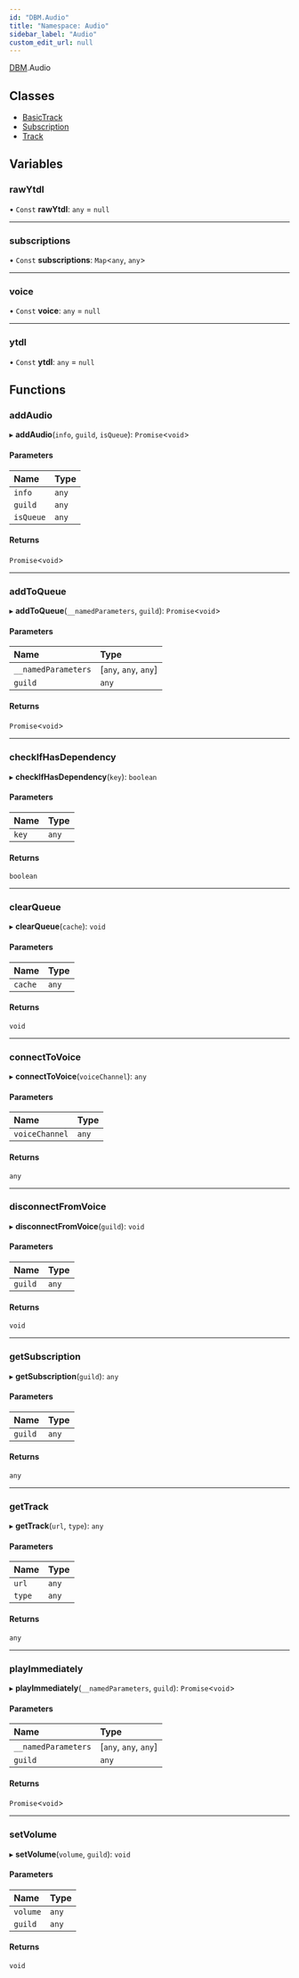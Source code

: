 ```yaml
---
id: "DBM.Audio"
title: "Namespace: Audio"
sidebar_label: "Audio"
custom_edit_url: null
---
```


[DBM](DBM.md).Audio

## Classes

- [BasicTrack](../classes/DBM.Audio.BasicTrack.md)
- [Subscription](../classes/DBM.Audio.Subscription.md)
- [Track](../classes/DBM.Audio.Track.md)

## Variables

### rawYtdl

• `Const` **rawYtdl**: `any` = `null`

___

### subscriptions

• `Const` **subscriptions**: `Map`<`any`, `any`\>

___

### voice

• `Const` **voice**: `any` = `null`

___

### ytdl

• `Const` **ytdl**: `any` = `null`

## Functions

### addAudio

▸ **addAudio**(`info`, `guild`, `isQueue`): `Promise`<`void`\>

#### Parameters

| Name | Type |
| :------ | :------ |
| `info` | `any` |
| `guild` | `any` |
| `isQueue` | `any` |

#### Returns

`Promise`<`void`\>

___

### addToQueue

▸ **addToQueue**(`__namedParameters`, `guild`): `Promise`<`void`\>

#### Parameters

| Name | Type |
| :------ | :------ |
| `__namedParameters` | [`any`, `any`, `any`] |
| `guild` | `any` |

#### Returns

`Promise`<`void`\>

___

### checkIfHasDependency

▸ **checkIfHasDependency**(`key`): `boolean`

#### Parameters

| Name | Type |
| :------ | :------ |
| `key` | `any` |

#### Returns

`boolean`

___

### clearQueue

▸ **clearQueue**(`cache`): `void`

#### Parameters

| Name | Type |
| :------ | :------ |
| `cache` | `any` |

#### Returns

`void`

___

### connectToVoice

▸ **connectToVoice**(`voiceChannel`): `any`

#### Parameters

| Name | Type |
| :------ | :------ |
| `voiceChannel` | `any` |

#### Returns

`any`

___

### disconnectFromVoice

▸ **disconnectFromVoice**(`guild`): `void`

#### Parameters

| Name | Type |
| :------ | :------ |
| `guild` | `any` |

#### Returns

`void`

___

### getSubscription

▸ **getSubscription**(`guild`): `any`

#### Parameters

| Name | Type |
| :------ | :------ |
| `guild` | `any` |

#### Returns

`any`

___

### getTrack

▸ **getTrack**(`url`, `type`): `any`

#### Parameters

| Name | Type |
| :------ | :------ |
| `url` | `any` |
| `type` | `any` |

#### Returns

`any`

___

### playImmediately

▸ **playImmediately**(`__namedParameters`, `guild`): `Promise`<`void`\>

#### Parameters

| Name | Type |
| :------ | :------ |
| `__namedParameters` | [`any`, `any`, `any`] |
| `guild` | `any` |

#### Returns

`Promise`<`void`\>

___

### setVolume

▸ **setVolume**(`volume`, `guild`): `void`

#### Parameters

| Name | Type |
| :------ | :------ |
| `volume` | `any` |
| `guild` | `any` |

#### Returns

`void`

